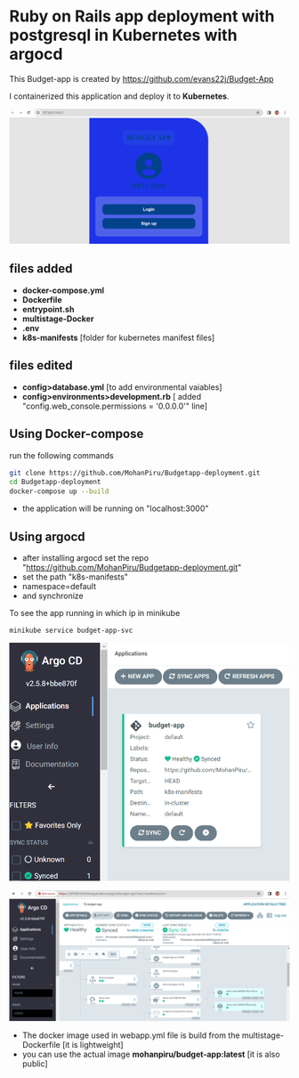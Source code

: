 # Ruby on Rails app deployment with postgresql in Kubernetes with argocd

This Budget-app is created by https://github.com/evans22j/Budget-App

I containerized this application and deploy it to **Kubernetes**.

![app](<Screenshot 2024-03-03 195148.png>)
## files added 
* **docker-compose.yml**
* **Dockerfile**
* **entrypoint.sh**
* **multistage-Docker**
* **.env**
* **k8s-manifests** [folder for kubernetes manifest files]
## files edited
* **config>database.yml** [to add environmental vaiables]
* **config>environments>development.rb** [ added "config.web_console.permissions = '0.0.0.0'" line]

## Using Docker-compose
run the following commands
```bash
git clone https://github.com/MohanPiru/Budgetapp-deployment.git
cd Budgetapp-deployment
docker-compose up --build
```
* the application will be running on "localhost:3000"

## Using argocd
* after installing argocd set the repo "https://github.com/MohanPiru/Budgetapp-deployment.git"
* set the path "k8s-manifests"
* namespace=default
* and synchronize 

To see the app running in which ip in minikube
```bash
minikube service budget-app-svc
```


![Alt text](<Screenshot 2024-03-03 200306.png>)


![Alt text](argocd-budget-app.png)


* The docker image used in webapp.yml file is build from the multistage-Dockerfile [it is lightweight]
* you can use the actual image **mohanpiru/budget-app:latest** [it is also public]
